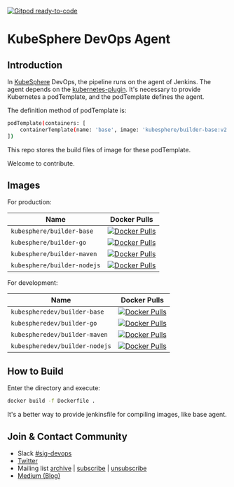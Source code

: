 [![Gitpod ready-to-code](https://img.shields.io/badge/Gitpod-ready--to--code-blue?logo=gitpod)](https://gitpod.io/#https://github.com/kubesphere/devops-agent)

# KubeSphere DevOps Agent

## Introduction

In [KubeSphere](https://kubesphere.io/) DevOps, the pipeline runs on the agent of Jenkins. The agent depends on the [kubernetes-plugin](https://github.com/jenkinsci/kubernetes-plugin). It's necessary to provide Kubernetes a podTemplate, and the podTemplate defines the agent.

The definition method of podTemplate is:

```bash
podTemplate(containers: [
    containerTemplate(name: 'base', image: 'kubesphere/builder-base:v2.1.0', ttyEnabled: true, command: 'cat')
])
```

This repo stores the build files of image for these podTemplate. 

Welcome to contribute.

## Images

For production:

| Name | Docker Pulls |
|---|---|
| `kubesphere/builder-base` | [![Docker Pulls](https://img.shields.io/docker/pulls/kubesphere/builder-base.svg)](https://hub.docker.com/r/kubesphere/builder-base/tags) |
| `kubesphere/builder-go` | [![Docker Pulls](https://img.shields.io/docker/pulls/kubesphere/builder-go.svg)](https://hub.docker.com/r/kubesphere/builder-go/tags) |
| `kubesphere/builder-maven` | [![Docker Pulls](https://img.shields.io/docker/pulls/kubesphere/builder-maven.svg)](https://hub.docker.com/r/kubesphere/builder-maven/tags) |
| `kubesphere/builder-nodejs` | [![Docker Pulls](https://img.shields.io/docker/pulls/kubesphere/builder-nodejs.svg)](https://hub.docker.com/r/kubesphere/builder-nodejs/tags) |

For development:

| Name | Docker Pulls |
|---|---|
| `kubespheredev/builder-base` | [![Docker Pulls](https://img.shields.io/docker/pulls/kubespheredev/builder-base.svg)](https://hub.docker.com/r/kubespheredev/builder-base/tags) |
| `kubespheredev/builder-go` | [![Docker Pulls](https://img.shields.io/docker/pulls/kubespheredev/builder-go.svg)](https://hub.docker.com/r/kubespheredev/builder-go/tags) |
| `kubespheredev/builder-maven` | [![Docker Pulls](https://img.shields.io/docker/pulls/kubespheredev/builder-maven.svg)](https://hub.docker.com/r/kubespheredev/builder-maven/tags) |
| `kubespheredev/builder-nodejs` | [![Docker Pulls](https://img.shields.io/docker/pulls/kubespheredev/builder-nodejs.svg)](https://hub.docker.com/r/kubespheredev/builder-nodejs/tags) |

## How to Build

Enter the directory and execute:

```bash
docker build -f Dockerfile .
```

It's a better way to provide jenkinsfile for compiling images, like base agent.

## Join & Contact Community

- Slack [#sig-devops](https://kubesphere.slack.com/messages/sig-devops)
- [Twitter](https://twitter.com/KubeSphere)
- Mailing list [archive](https://groups.google.com/group/kubesphere-sig-devops/topics) | [subscribe](mailto:kubesphere-sig-devops+subscribe@googlegroups.com) | [unsubscribe](mailto:kubesphere-sig-devops+unsubscribe@googlegroups.com)
- [Medium (Blog)](https://itnext.io/@kubesphere)

